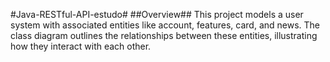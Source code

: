 
#Java-RESTful-API-estudo#
##Overview##
This project models a user system with associated entities like account, features, card, and news. The class diagram outlines the relationships between these entities, illustrating how they interact with each other.
